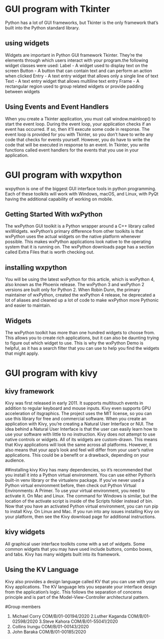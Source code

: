 # GUI program with Tkinter
Python has a lot of GUI frameworks, but Tkinter is the only framework that’s built into the Python standard library.

## using widgets
Widgets are important in Python GUI framework Tkinter. They’re the elements through which users interact with your program.the 
following widget classes were used:
  Label -	A widget used to display text on the screen
  Button -	A button that can contain text and can perform an action when clicked
  Entry -	A text entry widget that allows only a single line of text
  Text -	A text entry widget that allows multiline text entry
  Frame -	A rectangular region used to group related widgets or provide padding between widgets

## Using Events and Event Handlers
When you create a Tkinter application, you must call window.mainloop() to start the event loop. During the event loop, your 
application checks if an event has occurred. If so, then it’ll execute some code in response.
The event loop is provided for you with Tkinter, so you don’t have to write any code that checks for events yourself. 
However, you do have to write the code that will be executed in response to an event. In Tkinter, you write functions 
called event handlers for the events that you use in your application.

# GUI program with wxpython
wxpython is one of the biggest GUI interface tools in python programming. Each of these toolkits will work with Windows,
macOS, and Linux, with PyQt having the additional capability of working on mobile.

## Getting Started With wxPython
The wxPython GUI toolkit is a Python wrapper around a C++ library called wxWidgets. wxPython’s primary difference from other
toolkits is that wxPython uses the actual widgets on the native platform whenever possible. This makes wxPython applications look
native to the operating system that it is running on.
The wxPython downloads page has a section called Extra Files that is worth checking out.

## installing wxpython
You will be using the latest wxPython for this article, which is wxPython 4, also known as the Phoenix release. The wxPython 
3 and wxPython 2 versions are built only for Python 2. When Robin Dunn, the primary maintainer of wxPython, created the wxPython
4 release, he deprecated a lot of aliases and cleaned up a lot of code to make wxPython more Pythonic and easier to maintain.

## Widgets
The wxPython toolkit has more than one hundred widgets to choose from. This allows you to create rich applications, but it can 
also be daunting trying to figure out which widget to use. This is why the wxPython Demo is helpful, as it has a search filter
that you can use to help you find the widgets that might apply.

# GUI program with kivy
## kivy framework
Kivy was first released in early 2011.  It supports multitouch events in addition to regular keyboard and mouse inputs. Kivy even 
supports GPU acceleration of itsgraphics. The project uses the MIT license, so you can use this library for free and 
commercial software.
When you create an application with Kivy, you’re creating a Natural User Interface or NUI. The idea behind a Natural User
Interface is that the user can easily learn how to use your software with little to no instruction.
Kivy does not attempt to use native controls or widgets. All of its widgets are custom-drawn. This means that Kivy applications
will look the same across all platforms. However, it also means that your app’s look and feel will differ from your user’s native
applications. This could be a benefit or a drawback, depending on your audience.

##installing kivy
Kivy has many dependencies, so it’s recommended that you install it into a Python virtual environment. You can use either Python’s built-in venv library or the virtualenv package. If you’ve never used a Python virtual environment before, then check out Python Virtual Environments: A Primer.
To use your virtual environment, you need to activate it. On Mac and Linux.
The command for Windows is similar, but the location of the activate script is inside of the Scripts folder instead of bin.
Now that you have an activated Python virtual environment, you can run pip to install Kivy. On Linux and Mac.
If you run into any issues installing Kivy on your platform, then see the Kivy download page for additional instructions.

## kivy widgets
All graphical user interface toolkits come with a set of widgets. Some common widgets that you may have used include buttons,
combo boxes, and tabs. Kivy has many widgets built into its framework.

## Using the KV Language
Kivy also provides a design language called KV that you can use with your Kivy applications. The KV language lets you separate
your interface design from the application’s logic. This follows the separation of concerns principle and is part of the
Model-View-Controller architectural pattern.
 
#Group members
1. Michael Corry COM/B/01-00194/2020
2.Luther Kaganda COM/B/01-02598/2020
3.Steve Kahora COM/B/01-55041/2020
4. Collins Irungu COM/B/01-00143/2020
5. John Baraka COM/B/01-00185/2020
  
